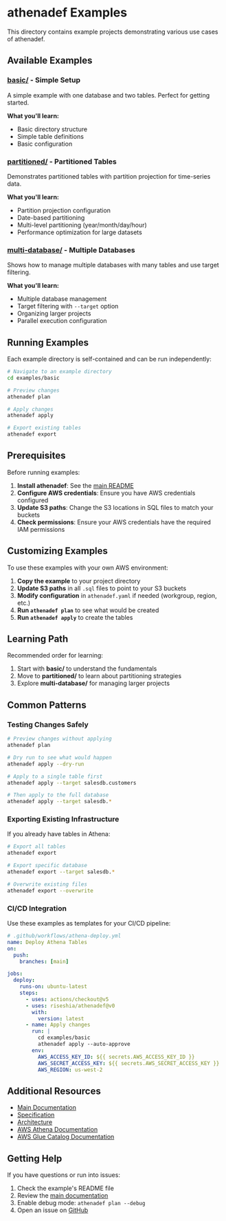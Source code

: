 # athenadef Examples

This directory contains example projects demonstrating various use cases of athenadef.

## Available Examples

### [basic/](./basic) - Simple Setup
A simple example with one database and two tables. Perfect for getting started.

**What you'll learn:**
- Basic directory structure
- Simple table definitions
- Basic configuration

### [partitioned/](./partitioned) - Partitioned Tables
Demonstrates partitioned tables with partition projection for time-series data.

**What you'll learn:**
- Partition projection configuration
- Date-based partitioning
- Multi-level partitioning (year/month/day/hour)
- Performance optimization for large datasets

### [multi-database/](./multi-database) - Multiple Databases
Shows how to manage multiple databases with many tables and use target filtering.

**What you'll learn:**
- Multiple database management
- Target filtering with `--target` option
- Organizing larger projects
- Parallel execution configuration

## Running Examples

Each example directory is self-contained and can be run independently:

```bash
# Navigate to an example directory
cd examples/basic

# Preview changes
athenadef plan

# Apply changes
athenadef apply

# Export existing tables
athenadef export
```

## Prerequisites

Before running examples:

1. **Install athenadef**: See the [main README](../README.md#installation)
2. **Configure AWS credentials**: Ensure you have AWS credentials configured
3. **Update S3 paths**: Change the S3 locations in SQL files to match your buckets
4. **Check permissions**: Ensure your AWS credentials have the required IAM permissions

## Customizing Examples

To use these examples with your own AWS environment:

1. **Copy the example** to your project directory
2. **Update S3 paths** in all `.sql` files to point to your S3 buckets
3. **Modify configuration** in `athenadef.yaml` if needed (workgroup, region, etc.)
4. **Run `athenadef plan`** to see what would be created
5. **Run `athenadef apply`** to create the tables

## Learning Path

Recommended order for learning:

1. Start with **basic/** to understand the fundamentals
2. Move to **partitioned/** to learn about partitioning strategies
3. Explore **multi-database/** for managing larger projects

## Common Patterns

### Testing Changes Safely

```bash
# Preview changes without applying
athenadef plan

# Dry run to see what would happen
athenadef apply --dry-run

# Apply to a single table first
athenadef apply --target salesdb.customers

# Then apply to the full database
athenadef apply --target salesdb.*
```

### Exporting Existing Infrastructure

If you already have tables in Athena:

```bash
# Export all tables
athenadef export

# Export specific database
athenadef export --target salesdb.*

# Overwrite existing files
athenadef export --overwrite
```

### CI/CD Integration

Use these examples as templates for your CI/CD pipeline:

```yaml
# .github/workflows/athena-deploy.yml
name: Deploy Athena Tables
on:
  push:
    branches: [main]

jobs:
  deploy:
    runs-on: ubuntu-latest
    steps:
      - uses: actions/checkout@v5
      - uses: riseshia/athenadef@v0
        with:
          version: latest
      - name: Apply changes
        run: |
          cd examples/basic
          athenadef apply --auto-approve
        env:
          AWS_ACCESS_KEY_ID: ${{ secrets.AWS_ACCESS_KEY_ID }}
          AWS_SECRET_ACCESS_KEY: ${{ secrets.AWS_SECRET_ACCESS_KEY }}
          AWS_REGION: us-west-2
```

## Additional Resources

- [Main Documentation](../README.md)
- [Specification](../docs/specification.md)
- [Architecture](../docs/architecture.md)
- [AWS Athena Documentation](https://docs.aws.amazon.com/athena/)
- [AWS Glue Catalog Documentation](https://docs.aws.amazon.com/glue/latest/dg/catalog-and-crawler.html)

## Getting Help

If you have questions or run into issues:

1. Check the example's README file
2. Review the [main documentation](../README.md)
3. Enable debug mode: `athenadef plan --debug`
4. Open an issue on [GitHub](https://github.com/riseshia/athenadef/issues)

